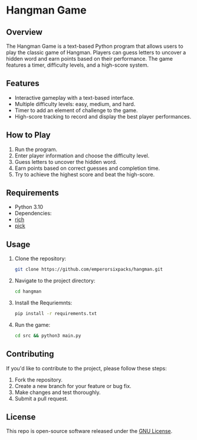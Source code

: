 # Hangman Game

## Overview

The Hangman Game is a text-based Python program that allows users to play the classic game of Hangman. Players can guess letters to uncover a hidden word and earn points based on their performance. The game features a timer, difficulty levels, and a high-score system.

## Features

- Interactive gameplay with a text-based interface.
- Multiple difficulty levels: easy, medium, and hard.
- Timer to add an element of challenge to the game.
- High-score tracking to record and display the best player performances.

## How to Play

1. Run the program.
2. Enter player information and choose the difficulty level.
3. Guess letters to uncover the hidden word.
4. Earn points based on correct guesses and completion time.
5. Try to achieve the highest score and beat the high-score.

## Requirements

- Python 3.10
- Dependencies:
- [rich](https://github.com/Textualize/rich)
- [pick](https://github.com/wong2/pick)

## Usage

1. Clone the repository:

   ```bash
   git clone https://github.com/emperorsixpacks/hangman.git

2. Navigate to the project directory:

   ```bash
   cd hangman

3. Install the Requriemnts:

   ```bash
   pip install -r requirements.txt

4. Run the game:

   ```bash
   cd src && python3 main.py

## Contributing

If you'd like to contribute to the project, please follow these steps:
1. Fork the repository.
2. Create a new branch for your feature or bug fix.
3. Make changes and test thoroughly.
4. Submit a pull request.

## License

This repo is open-source software released under the [GNU License](./LICENSE).




